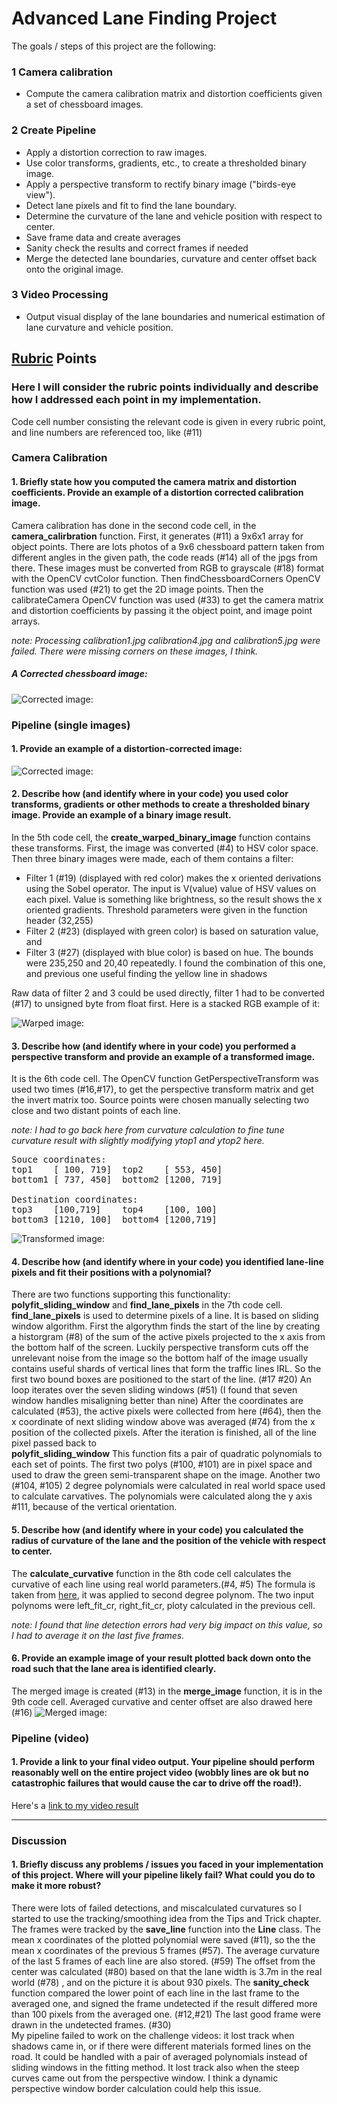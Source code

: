 # Advanced Lane Finding Project

The goals / steps of this project are the following:

### 1 Camera calibration
*    Compute the camera calibration matrix and distortion coefficients given a set of chessboard images.

### 2 Create Pipeline
*    Apply a distortion correction to raw images.
*    Use color transforms, gradients, etc., to create a thresholded binary image.
*    Apply a perspective transform to rectify binary image ("birds-eye view").
*    Detect lane pixels and fit to find the lane boundary.
*    Determine the curvature of the lane and vehicle position with respect to center.
*    Save frame data and create averages
*    Sanity check the results and correct frames if needed
*    Merge the detected lane boundaries, curvature and center offset back onto the original image.

### 3 Video Processing    
*    Output visual display of the lane boundaries and numerical estimation of lane curvature and vehicle position.
 
## [Rubric](https://review.udacity.com/#!/rubrics/571/view) Points

### Here I will consider the rubric points individually and describe how I addressed each point in my implementation.  

Code cell number consisting the relevant code is given in every rubric point, and line numbers are referenced too, like (#11)

### Camera Calibration

#### 1. Briefly state how you computed the camera matrix and distortion coefficients. Provide an example of a distortion corrected calibration image.
Camera calibration has done in the second code cell, in the __camera_calirbration__ function. First, it generates (#11) a 9x6x1 array for object points. There are lots photos of a 9x6 chessboard pattern taken from different angles in the given path, the code reads (#14) all of the jpgs from there. These images must be converted from RGB to grayscale (#18) format with the OpenCV cvtColor function.
Then findChessboardCorners OpenCV function was used (#21) to get the 2D image points. Then the calibrateCamera OpenCV function was used (#33) to get the camera matrix and distortion coefficients by passing it the object point, and image point arrays. 

_note: Processing calibration1.jpg calibration4.jpg and calibration5.jpg were failed. There were missing corners on these images, I think._  

##### A Corrected chessboard image:

![Corrected image:](https://github.com/windmip/CarND-Advanced-Lane-Lines/blob/master/output_images/calibrated.jpg)

### Pipeline (single images)

#### 1. Provide an example of a distortion-corrected image:

![Corrected image:](https://github.com/windmip/CarND-Advanced-Lane-Lines/blob/master/output_images/calibrated_test2.jpg)

#### 2. Describe how (and identify where in your code) you used color transforms, gradients or other methods to create a thresholded binary image.  Provide an example of a binary image result.
In the 5th code cell, the __create_warped_binary_image__ function contains these transforms. First, the image was converted (#4) to HSV color space. Then three binary images were made, each of them contains a filter:
* Filter 1 (#19) (displayed with red color) makes the x oriented derivations using the Sobel operator. The input is V(value) value of HSV values on each pixel. Value is something like brightness, so the result shows the x oriented gradients. Threshold parameters were given in the function header (32,255)
* Filter 2 (#23) (displayed with green color) is based on saturation value, and 
* Filter 3 (#27) (displayed with blue color) is based on hue. The bounds were 235,250 and 20,40 repeatedly. I found the combination of this one, and previous one useful finding the yellow line in shadows

Raw data of filter 2 and 3 could be used directly, filter 1 had to be converted (#17) to unsigned byte from float first. Here is a  stacked RGB example of it: 

![Warped image:](https://github.com/windmip/CarND-Advanced-Lane-Lines/blob/master/output_images/test2_warped.jpg)

#### 3. Describe how (and identify where in your code) you performed a perspective transform and provide an example of a transformed image.
It is the 6th code cell. The OpenCV function GetPerspectiveTransform was used two times (#16,#17), to get the perspective transform matrix and get the invert matrix too. Source points were chosen manually selecting two close and two distant points of each line.

_note: I had to go back here from curvature calculation to fine tune curvature result with slightly modifying ytop1 and ytop2 here._

<pre>
Souce coordinates: 
top1    [ 100, 719]  top2    [ 553, 450] 
bottom1 [ 737, 450]  bottom2 [1200, 719]

Destination coordinates: 
top3    [100,719]    top4    [100, 100] 
bottom3 [1210, 100]  bottom4 [1200,719]
</pre>


![Transformed image:](https://github.com/windmip/CarND-Advanced-Lane-Lines/blob/master/output_images/test2_transformed.jpg)

#### 4. Describe how (and identify where in your code) you identified lane-line pixels and fit their positions with a polynomial?
There are two functions supporting this functionality: __polyfit_sliding_window__ and __find_lane_pixels__ in the 7th code cell. <br >
__find_lane_pixels__ is used to determine pixels of a line. It is based on sliding window algorithm. First the algorythm finds the start of the line by creating a historgram (#8) of the sum of the active pixels projected to the x axis from the bottom half of the  screen. Luckily perspective transform cuts off the unrelevant noise from the image so the bottom half of the image usually contains useful shards of vertical lines that form the traffic lines IRL. So the first two bound boxes are positioned to the start of the line. (#17 #20) An loop iterates over the seven sliding windows (#51) (I found that seven window handles misaligning better than nine) After the coordinates are calculated (#53), the active pixels were collected from here (#64), then the x coordinate of next sliding window above was averaged (#74) from the x position of the collected pixels. After the iteration is finished, all of the line pixel passed back to <br >
__polyfit_sliding_window__ This function fits a pair of quadratic polynomials to each set of points. The first two polys (#100, #101) are in pixel space and used to draw the green semi-transparent shape on the image. Another two (#104, #105) 2 degree polynomials were calculated in real world space used to calculate carvatives. The polynomials were calculated along the y axis #111, because of the vertical orientation.


#### 5. Describe how (and identify where in your code) you calculated the radius of curvature of the lane and the position of the vehicle with respect to center.
The __calculate_curvative__ function in the 8th code cell calculates the curvative of each line using real world parameters.(#4,  #5) The formula is taken from [here](https://en.wikipedia.org/wiki/Radius_of_curvature), it was applied to second degree polynom. The two input polynoms were left_fit_cr, right_fit_cr, ploty calculated in the previous cell.

_note: I found that line detection errors had very big impact on this value, so I had to average it on the last five frames._

#### 6. Provide an example image of your result plotted back down onto the road such that the lane area is identified clearly.
The merged image is created (#13) in the __merge_image__ function, it is in the 9th code cell. Averaged curvative and center offset are also drawed here (#16)
![Merged image:](https://github.com/windmip/CarND-Advanced-Lane-Lines/blob/master/output_images/test2_merged.jpg)

### Pipeline (video)

#### 1. Provide a link to your final video output.  Your pipeline should perform reasonably well on the entire project video (wobbly lines are ok but no catastrophic failures that would cause the car to drive off the road!).

Here's a [link to my video result](https://github.com/windmip/CarND-Advanced-Lane-Lines/blob/master/output.mp4)

---

### Discussion

#### 1. Briefly discuss any problems / issues you faced in your implementation of this project.  Where will your pipeline likely fail?  What could you do to make it more robust?

There were lots of failed detections, and miscalculated curvatures so I started to use the tracking/smoothing idea from the Tips and Trick chapter. The frames were tracked by the __save_line__ function into the __Line__ class. The mean x coordinates of the plotted polynomial were saved (#11), so the the mean x coordinates of the previous 5 frames (#57). The average curvature of the last 5 frames of each line are also stored. (#59) The offset from the center was calculated (#80) based on that the lane width is 3.7m in the real world (#78) , and on the picture it is about 930 pixels. The __sanity_check__ function compared the lower point of each line in the last frame to the averaged one, and signed the frame undetected if the result differed more than 100 pixels from the averaged one. (#12,#21) The last good frame were drawn in the undetected frames. (#30) <br >
My pipeline failed to work on the challenge videos: it lost track when shadows came in, or if there were different materials formed lines on the road. It could be handled with a pair of averaged polynomials instead of sliding windows in the fitting method. 
It lost track also when the steep curves came out from the perspective window. I think a dynamic perspective window border calculation could help this issue.
